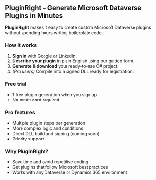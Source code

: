 ## PluginRight – Generate Microsoft Dataverse Plugins in Minutes

**PluginRight** makes it easy to create custom Microsoft Dataverse plugins
without spending hours writing boilerplate code.

### How it works
1. **Sign in** with Google or LinkedIn.
2. **Describe your plugin** in plain English using our guided form.
3. **Generate & download** your ready-to-use C# project.
4. *(Pro users)* Compile into a signed DLL ready for registration.

### Free trial
- 1 free plugin generation when you sign up  
- No credit card required

### Pro features
- Multiple plugin steps per generation
- More complex logic and conditions
- Direct DLL build and signing (coming soon)
- Priority support

### Why PluginRight?
- Save time and avoid repetitive coding
- Get plugins that follow Microsoft best practices
- Works with any Dataverse or Dynamics 365 environment

